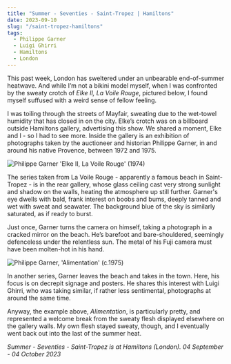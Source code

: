 ```yaml
---
title: "Summer - Seventies - Saint-Tropez | Hamiltons"
date: 2023-09-10
slug: "/saint-tropez-hamiltons"
tags:
  - Philippe Garner
  - Luigi Ghirri
  - Hamiltons
  - London 
---
```


This past week, London has sweltered under an unbearable end-of-summer heatwave. And while I’m not a bikini model myself, when I was confronted by the sweaty crotch of *Elke II, La Voile Rouge*, pictured below, I found myself suffused with a weird sense of fellow feeling.

I was toiling through the streets of Mayfair, sweating due to the wet-towel humidity that has closed in on the city. Elke’s crotch was on a billboard outside Hamiltons gallery, advertising this show. We shared a moment, Elke and I - so I had to see more. Inside the gallery is an exhibition of photographs taken by the auctioneer and historian Philippe Garner, in and around his native Provence, between 1972 and 1975.

![Philippe Garner 'Elke II, La Voile Rouge' (1974)](/saint-tropez-hamiltons-1.jpeg)

The series taken from La Voile Rouge - apparently a famous beach in Saint-Tropez - is in the rear gallery, whose glass ceiling cast very strong sunlight and shadow on the walls, heating the atmosphere up still further. Garner's eye dwells with bald, frank interest on boobs and bums, deeply tanned and wet with sweat and seawater. The background blue of the sky is similarly saturated, as if ready to burst.

Just once, Garner turns the camera on himself, taking a photograph in a cracked mirror on the beach. He’s barefoot and bare-shouldered, seemingly defenceless under the relentless sun. The metal of his Fuji camera must have been molten-hot in his hand.

![Philippe Garner, 'Alimentation' (c.1975)](/saint-tropez-hamiltons-2.jpeg)

In another series, Garner leaves the beach and takes in the town. Here, his focus is on decrepit signage and posters. He shares this interest with Luigi Ghirri, who was taking similar, if rather less sentimental, photographs at around the same time.

Anyway, the example above, *Alimentation*, is particularly pretty, and represented a welcome break from the sweaty flesh displayed elsewhere on the gallery walls. My own flesh stayed sweaty, though, and I eventually went back out into the last of the summer heat.

*Summer - Seventies - Saint-Tropez is at Hamiltons (London). 04 September - 04 October 2023*
